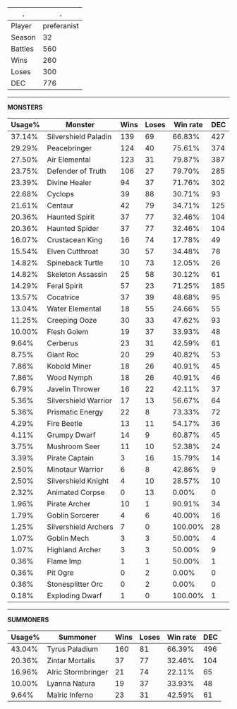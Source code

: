 .|.
|-|-
Player|preferanist
Season|32
Battles|560
Wins|260
Loses|300
DEC|776

---
**MONSTERS**

Usage%|Monster|Wins|Loses|Win rate|DEC|
-|-|-|-|-|-|
37.14%|Silvershield Paladin|139|69|66.83%|427|
29.29%|Peacebringer|124|40|75.61%|374|
27.50%|Air Elemental|123|31|79.87%|387|
23.75%|Defender of Truth|106|27|79.70%|285|
23.39%|Divine Healer|94|37|71.76%|302|
22.68%|Cyclops|39|88|30.71%|93|
21.61%|Centaur|42|79|34.71%|125|
20.36%|Haunted Spirit|37|77|32.46%|104|
20.36%|Haunted Spider|37|77|32.46%|104|
16.07%|Crustacean King|16|74|17.78%|49|
15.54%|Elven Cutthroat|30|57|34.48%|78|
14.82%|Spineback Turtle|10|73|12.05%|26|
14.82%|Skeleton Assassin|25|58|30.12%|61|
14.29%|Feral Spirit|57|23|71.25%|185|
13.57%|Cocatrice|37|39|48.68%|95|
13.04%|Water Elemental|18|55|24.66%|55|
11.25%|Creeping Ooze|30|33|47.62%|93|
10.00%|Flesh Golem|19|37|33.93%|48|
9.64%|Cerberus|23|31|42.59%|61|
8.75%|Giant Roc|20|29|40.82%|53|
7.86%|Kobold Miner|18|26|40.91%|45|
7.86%|Wood Nymph|18|26|40.91%|46|
6.79%|Javelin Thrower|16|22|42.11%|37|
5.36%|Silvershield Warrior|17|13|56.67%|64|
5.36%|Prismatic Energy|22|8|73.33%|72|
4.29%|Fire Beetle|13|11|54.17%|36|
4.11%|Grumpy Dwarf|14|9|60.87%|45|
3.75%|Mushroom Seer|11|10|52.38%|24|
3.39%|Pirate Captain|3|16|15.79%|14|
2.50%|Minotaur Warrior|6|8|42.86%|9|
2.50%|Silvershield Knight|4|10|28.57%|10|
2.32%|Animated Corpse|0|13|0.00%|0|
1.96%|Pirate Archer|10|1|90.91%|34|
1.79%|Goblin Sorcerer|4|6|40.00%|16|
1.25%|Silvershield Archers|7|0|100.00%|28|
1.07%|Goblin Mech|3|3|50.00%|4|
1.07%|Highland Archer|3|3|50.00%|9|
0.36%|Flame Imp|1|1|50.00%|1|
0.36%|Pit Ogre|0|2|0.00%|0|
0.36%|Stonesplitter Orc|0|2|0.00%|0|
0.18%|Exploding Dwarf|1|0|100.00%|1|

---
**SUMMONERS**

Usage%|Summoner|Wins|Loses|Win rate|DEC|
-|-|-|-|-|-|
43.04%|Tyrus Paladium|160|81|66.39%|496|
20.36%|Zintar Mortalis|37|77|32.46%|104|
16.96%|Alric Stormbringer|21|74|22.11%|65|
10.00%|Lyanna Natura|19|37|33.93%|48|
9.64%|Malric Inferno|23|31|42.59%|61|
